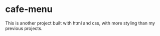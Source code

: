 # cafe-menu
This is another project built with html and css, with more styling than my previous projects.
